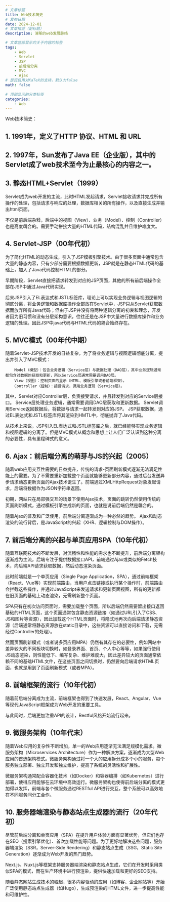 ```yaml
---
# 文章标题
title: Web技术简史
# 发布日期
date: 2024-12-01
# 文章描述（副标题）
description: 清晰的web发展脉络

# 文章底部显示的关于内容的标签
tags: 
    - Web
    - Servlet
    - JSP
    - 前后端分离
    - MVC
    - Ajax
# 是否启用对KaTeX的支持，默认为false
math: false
    
# 顶部显示的分类标签
categories:
    - Web
---
```


Web技术简史：

## 1.	1991年，定义了HTTP 协议、HTML 和 URL

## 2.	1997年，Sun发布了Java EE（企业版），其中的Servlet成了web技术至今为止最核心的内容之一。


## 3.	静态HTML+Servlet（1999）

Servlet成为web开发的主流，此时HTML发起请求，Servlet接收请求并完成所有操作的处理，包括请求与响应的处理，数据库相关的所有操作，以及直接生成并输出html页面。

不仅是前后端杂糅，后端中的视图（View）、业务（Model）、控制（Controller）也是高度耦合的。需要手动拼接大量的HTML代码，结构混乱并且维护难度大。

## 4.	Servlet-JSP（00年代初）
为了简化HTML的动态生成，引入了JSP模板引擎技术。由于很多页面中通常包含大量的静态内容，只有少部分需要根据数据更新，JSP就是在静态HTML代码的基础上，加入了Java代码控制HTML的部分。

早期阶段，Servlet直接把请求转发到对应的JSP页面，其他的所有前后端操作全部在JSP中通过Java代码实现。

后来JSP引入了EL表达式和JSTL标签库，理论上可以实现业务逻辑与视图逻辑的彻底分离，将业务逻辑和数据库操作全部放在Servlet中，JSP只从Servlet获取数据而放弃所有Java代码；但由于JSP并没有将两种逻辑分离的初衷和理念，开发者因为旧习惯和没有分层架构意识，往往还是在JSP中大量进行数据库操作和业务逻辑的处理。因此JSP中java代码与HTML代码的耦合始终存在。

## 5.	MVC模式（00年代中期）
随着Servlet-JSP技术开发的日益复杂，为了将业务逻辑与视图逻辑彻底分离，提出并引入了MVC模式：

		Model（模型）：包含业务逻辑（Service层）与数据处理（DAO层），其中业务逻辑通常都包含对数据的获取和更新，所以Service层通常需要调用DAO层。
		View（视图）：控制页面的显示（HTML、模板引擎或者前端框架）。
		Controller（控制）：接受请求，调用业务逻辑（Service层）。
其中，Servlet对应Controller层，负责接受请求，并且转发到对应的Service层接口。
Service层处理业务逻辑，通常需要调用DAO层获取和更新数据。
Servlet调用Service返回数据后，将数据与请求一起转发到对应的JSP。
JSP获取数据，通过EL表达式和JSTL标签库将其渲染到HMTL中，彻底抛弃了Java代码。

从技术上来说，JSP引入EL表达式和JSTL标签库之后，就已经能够实现业务逻辑和视图逻辑的分离了。但是MVC模式从概念和思想上让人们广泛认识到这种分离的必要性，具有里程碑式的意义。

## 6.	Ajax：前后端分离的萌芽与JS的兴起（2005）
随着web应用交互性需要的日益提升，传统的请求-页面刷新模式逐渐无法满足性能上的需要。为了不需要重新加载整个页面就能够更新部分内容，通过后台发送异步请求动态更新页面的Ajax技术诞生了。前端通过XMLHttpRequest对象发起请求，后端将数据作为JSON字符串返回。

初期，网站只在局部强交互的场景下使用Ajax技术，页面的跳转仍然使用传统的页面刷新模式，通过模板引擎生成新的页面，也就是说前后端仍然是耦合的。

随着Ajax的普及和广泛使用，前后端分离逐渐成为一种必然的趋势。
Ajax和动态渲染的流行背后，是JavaScript的兴起（XHR、逻辑控制与DOM操作）。

## 7.	前后端分离的兴起与单页应用SPA（10年代初）
随着互联网技术的不断发展，对流畅性和性能的需求也不断提升，前后端分离架构逐渐成为主流，后端专注于提供数据接口API，前端通过Ajax或类似的Fetch技术，向后端API请求获取数据，然后动态渲染页面。

此时前端就是一个单页应用（Single Page Application，SPA），通过前端框架（React、Vue等）实现前端路由，当用户点击链接或执行某个操作时，前端路由会拦截这些操作，并通过JavaScript来发送请求和更新页面视图，所有的更新都在旧页面的基础上动态渲染，无需刷新整个页面。

SPA只有在初次访问页面时，需要加载整个页面，所以后端仍然需要留出接口返回基础的HTML页面，这个页面通常包含静态资源链接（如通过URL引入了CSS、JS和图片等资源），因此加载这个HTML页面时，将隐式地再次向后端请求静态资源（后端通常将静态资源放在static目录中，这些资源可以直接访问和下载，无需经过Controller的处理）。

然而页面刷新模式（或者说多页应用MPA）仍然有其存在的必要性，例如网站中差异较大的不同板块切换时，如登录界面、首页、个人中心等等，如果强行使用JS动态渲染，则性能低下、编写复杂、维护难度大，因此差异较大的页面通常依赖不同的基础HTML文件，在这些页面之间切换时，仍然要向后端请求HTML页面，也就是用到了页面刷新模式（或者MPA）。

## 8.	前端框架的流行（10年代初）
随着前后端分离成为主流，前端框架也得到了快速发展，React、Angular、Vue等现代JavaScript框架成为Web开发的重要工具。

与此同时，后端更加注重API的设计，Restful风格开始流行起来。

## 9.	微服务架构（10年代末）
随着Web应用的复杂性不断增加，单一的Web应用逐渐无法满足规模化需求。微服务架构（Microservices Architecture）作为一种解决方案，逐渐成为大型Web应用的首选架构模式。微服务架构通过将一个大的应用拆分成多个小的服务，每个服务独立部署、独立开发和独立维护，提高了系统的灵活性和扩展性。

微服务架构通常配合容器化技术（如Docker）和容器编排（如Kubernetes）进行部署，使得应用能够在云环境中高效运行。微服务架构也使得前后端分离的模式更加得以发挥，前端与各个微服务通过RESTful API进行交互，整个系统可以高效地在不同服务间分工合作。

## 10.	服务器端渲染与静态站点生成器的流行（20年代初）
尽管前后端分离和单页应用（SPA）在提升用户体验方面有显著优势，但它们也存在SEO（搜索引擎优化）、首次加载性能等问题。为了更好地解决这些问题，服务器端渲染（SSR，Server-Side Rendering）和静态站点生成（SSG，Static Site Generation）逐渐成为Web开发的热门趋势。

Next.js、Nuxt.js等框架支持服务器端渲染和静态站点生成，它们在开发时采用类似SPA的模式，而在生产环境中进行预渲染，提供快速加载和更好的SEO支持。

随着静态网站生成技术的崛起，很多内容驱动的应用（如博客、企业网站等）开始广泛使用静态站点生成器（如Hugo），生成预渲染的HTML文件，进一步提高性能和可维护性。
